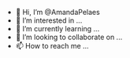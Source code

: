- 👋 Hi, I’m @AmandaPelaes
- 👀 I’m interested in ...
- 🌱 I’m currently learning ...
- 💞️ I’m looking to collaborate on ...
- 📫 How to reach me ...

<!---
AmandaPelaes/AmandaPelaes is a ✨ special ✨ repository because its `README.md` (this file) appears on your GitHub profile.
You can click the Preview link to take a look at your changes.
--->
